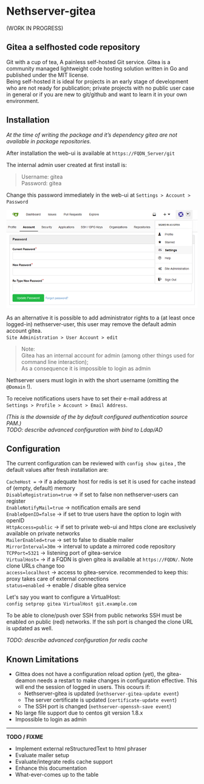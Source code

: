 Nethserver-gitea
=====================================

(WORK IN PROGRESS)

Gitea a selfhosted code repository
-------------------------------------

Git with a cup of tea, A painless self-hosted Git service. Gitea is a community managed lightweight code hosting solution written in Go and published under the MIT license.  
Being self-hosted it is ideal for projects in an early stage of development who are not ready for publication; private projects with no public user case in general or if you are new to git/github and want to learn it in your own environment.

Installation
------------

_At the time of writing the package and it’s dependency gitea are not available in package repositories._  

 After installation the web-ui is available at `https://FQDN_Server/git` 

The internal admin user created at first install is:

> Username: gitea  
> Password: gitea  

Change this password immediately in the web-ui at `Settings > Account > Password`  

![alt text](doc/resources/gittea_pass_small.png)

As an alternative it is possible to add administrator rights to a (at least once logged-in) nethserver-user, this user may remove the default admin account gitea.  
`Site Administration > User Account > edit`  

>Note:  
> Gitea has an internal account for admin (among other things used for command line interaction);  
> As a consequence it is impossible to login as admin

Nethserver users must login in with the short username (omitting the `@Domain` !).  

To receive notifications users have to set their e-mail address at  
`Settings > Profile > Account > Email Address`.  

_(This is the downside of the by default configured authentication source PAM.)_  
_TODO: describe advanced configuration with bind to  Ldap/AD_

Configuration
-------------
 
 The current configuration can be reviewed with `config show gitea` , the default values after fresh installation are:

`CacheHost =` -> if a adequate host for redis is set it is used for cache instead of (empty, default) memory  
`DisableRegistration=true` -> if set to false non nethserver-users can register  
`EnableNotifyMail=true` -> notification emails are send  
`EnableOpenID=false` -> if set to true users have the option to login with openID  
`HttpAccess=public` -> if set to private web-ui and https clone are exclusively available on private networks  
`MailerEnabled=true` -> set to false to disable mailer  
`MirrorInterval=30m` -> interval to update a mirrored code repository  
`TCPPort=5321` -> listening port of gitea-service  
`VirtualHost=` -> if a FQDN is given gitea is available at `https://FQDN/`. Note clone URLs change too  
`access=localhost` -> access to gitea-service. recommended to keep this: proxy takes care of external connections  
`status=enabled` -> enable / disable gitea service  

Let's say you want to configure a VirtualHost:  
`config setprop gitea VirtualHost git.example.com`

To be able to clone/push over SSH from public networks SSH must be enabled on public (red) networks. If the ssh port is changed the clone URL is updated as well.  

_TODO: describe advanced configuration for redis cache_

Known Limitations
-----------------

* Gittea does not have a configuration reload option (yet), the gitea-deamon needs a restart to make changes in configuration effective. This will end the session of logged in users.
This ocours if:
  * Nethserver-gitea is updated (`nethserver-gitea-update event`)
  * The server certificate is updated (`certificate-update event`)  
  * The SSH port is changed (`nethserver-openssh-save event`)  
* No large file support due to centos git version 1.8.x  
* Impossible to login as admin  

______________________________________

**TODO / FIXME**

* Implement external reStructuredText to html phraser
* Evaluate mailer setup
* Evaluate/integrate redis cache support
* Enhance this documentation
* What-ever-comes up to the table
